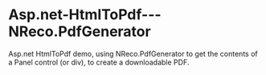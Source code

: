 # Asp.net-HtmlToPdf---NReco.PdfGenerator
Asp.net HtmlToPdf demo, using NReco.PdfGenerator to get the contents of a Panel control (or div), to create a downloadable PDF.
